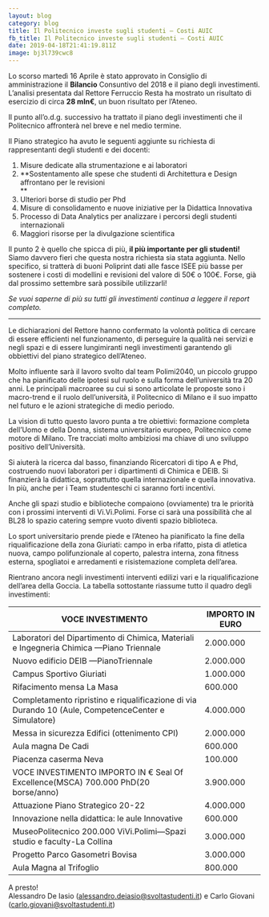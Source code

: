 ```yaml
---
layout: blog
category: blog
title: Il Politecnico investe sugli studenti – Costi AUIC
fb_title: Il Politecnico investe sugli studenti – Costi AUIC
date: 2019-04-18T21:41:19.811Z
image: bj3l739cwc8
---
```


Lo scorso martedì 16 Aprile è stato approvato in Consiglio di amministrazione il  **Bilancio** Consuntivo del 2018 e il piano degli investimenti. L’analisi presentata dal Rettore Ferruccio Resta ha mostrato un risultato di esercizio di circa  **28 mln€**, un buon risultato per l’Ateneo.

Il punto all’o.d.g. successivo ha trattato il piano degli investimenti che il Politecnico affronterà nel breve e nel medio termine.

Il Piano strategico ha avuto le seguenti aggiunte su richiesta di rappresentanti degli studenti e dei docenti:

1.  Misure dedicate alla strumentazione e ai laboratori
2.  **Sostentamento alle spese che studenti di Architettura e Design affrontano per le revisioni  
    **
3.  Ulteriori borse di studio per Phd
4.  Misure di consolidamento e nuove iniziative per la Didattica Innovativa
5.  Processo di Data Analytics per analizzare i percorsi degli studenti internazionali
6.  Maggiori risorse per la divulgazione scientifica

Il punto 2 è quello che spicca di più,  **il più importante per gli studenti!** Siamo davvero fieri che questa nostra richiesta sia stata aggiunta. Nello specifico, si tratterà di buoni Poliprint dati alle fasce ISEE più basse per sostenere i costi di modellini e revisioni del valore di 50€ o 100€. Forse, già dal prossimo settembre sarà possibile utilizzarli!

_Se vuoi saperne di più su tutti gli investimenti continua a leggere il report completo._

----------

Le dichiarazioni del Rettore hanno confermato la volontà politica di cercare di essere efficienti nel funzionamento, di perseguire la qualità nei servizi e negli spazi e di essere lungimiranti negli investimenti garantendo gli obbiettivi del piano strategico dell’Ateneo.

Molto influente sarà il lavoro svolto dal team Polimi2040, un piccolo gruppo che ha pianificato delle ipotesi sul ruolo e sulla forma dell’università tra 20 anni. Le principali macroaree su cui si sono articolate le proposte sono i macro-trend e il ruolo dell’università, il Politecnico di Milano e il suo impatto nel futuro e le azioni strategiche di medio periodo.

La vision di tutto questo lavoro punta a tre obiettivi: formazione completa dell’Uomo e della Donna, sistema universitario europeo, Politecnico come motore di Milano. Tre tracciati molto ambiziosi ma chiave di uno sviluppo positivo dell’Università.

Si aiuterà la ricerca dal basso, finanziando Ricercatori di tipo A e Phd, costruendo nuovi laboratori per i dipartimenti di Chimica e DEIB. Si finanzierà la didattica, soprattutto quella internazionale e quella innovativa. In più, anche per i Team studenteschi ci saranno forti incentivi.

Anche gli spazi studio e biblioteche compaiono (ovviamente) tra le priorità con i prossimi interventi di Vi.Vi.Polimi. Forse ci sarà una possibilità che al BL28 lo spazio catering sempre vuoto diventi spazio biblioteca.

Lo sport universitario prende piede e l’Ateneo ha pianificato la fine della riqualificazione della zona Giuriati: campo in erba rifatto, pista di atletica nuova, campo polifunzionale al coperto, palestra interna, zona fitness esterna, spogliatoi e arredamenti e risistemazione completa dell’area.

Rientrano ancora negli investimenti interventi edilizi vari e la riqualificazione dell’area della Goccia. La tabella sottostante riassume tutto il quadro degli investimenti:

| VOCE INVESTIMENTO                                                                                 | IMPORTO IN EURO |
|-----------------------------------------------------------------------------------------------------|-----------------|
| Laboratori del Dipartimento di Chimica, Materiali e Ingegneria Chimica —Piano Triennale             | 2.000.000       |
| Nuovo edificio DEIB —PianoTriennale                                                                 | 2.000.000       |
| Campus Sportivo Giuriati                                                                            | 1.000.000       |
| Rifacimento mensa La Masa                                                                           | 600.000         |
| Completamento ripristino e riqualificazione di via Durando 10 (Aule, CompetenceCenter e Simulatore) | 4.000.000       |
| Messa in sicurezza Edifici (ottenimento CPI)                                                        | 2.000.000       |
| Aula magna De Cadi                                                                                  | 600.000         |
| Piacenza caserma Neva                                                                               | 100.000         |
| VOCE INVESTIMENTO IMPORTO IN € Seal Of Excellence(MSCA) 700.000 PhD(20 borse/anno)                  | 3.900.000       |
| Attuazione Piano Strategico 20-22                                                                   | 4.000.000       |
| Innovazione nella didattica: le aule Innovative                                                     | 600.000         |
| MuseoPolitecnico 200.000 ViVi.Polimi—Spazi studio e faculty-La Collina                              | 3.000.000       |
| Progetto Parco Gasometri Bovisa                                                                     | 3.000.000       |
| Aula Magna al Trifoglio                                                                             | 800.000         |

A presto!  
Alessandro De Iasio (alessandro.deiasio@svoltastudenti.it) e Carlo Giovani (carlo.giovani@svoltastudenti.it)
